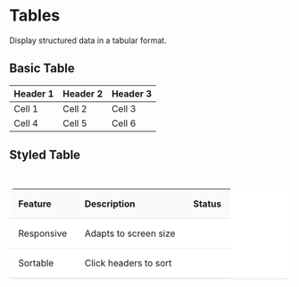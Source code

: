 # Tables

Display structured data in a tabular format.

## Basic Table

| Header 1 | Header 2 | Header 3 |
|----------|----------|----------|
| Cell 1   | Cell 2   | Cell 3   |
| Cell 4   | Cell 5   | Cell 6   |

## Styled Table

<div class="table-container">
  <table class="styled-table">
    <thead>
      <tr>
        <th>Feature</th>
        <th>Description</th>
        <th>Status</th>
      </tr>
    </thead>
    <tbody>
      <tr>
        <td>Responsive</td>
        <td>Adapts to screen size</td>
        <td><Badge type="tip" text="Active" /></td>
      </tr>
      <tr>
        <td>Sortable</td>
        <td>Click headers to sort</td>
        <td><Badge type="warning" text="Beta" /></td>
      </tr>
    </tbody>
  </table>
</div>

<style>
.table-container {
  overflow-x: auto;
  margin: 2rem 0;
}

.styled-table {
  width: 100%;
  border-collapse: collapse;
  background: white;
  border-radius: 0.5rem;
  overflow: hidden;
  box-shadow: 0 1px 3px rgba(0, 0, 0, 0.1);
}

.styled-table th,
.styled-table td {
  padding: 1rem;
  text-align: left;
  border-bottom: 1px solid #e5e7eb;
}

.styled-table thead {
  background: #f9fafb;
}

.styled-table tbody tr:hover {
  background: #f3f4f6;
}
</style>